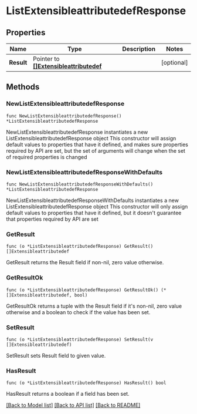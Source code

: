 # ListExtensibleattributedefResponse

## Properties

Name | Type | Description | Notes
------------ | ------------- | ------------- | -------------
**Result** | Pointer to [**[]Extensibleattributedef**](Extensibleattributedef.md) |  | [optional] 

## Methods

### NewListExtensibleattributedefResponse

`func NewListExtensibleattributedefResponse() *ListExtensibleattributedefResponse`

NewListExtensibleattributedefResponse instantiates a new ListExtensibleattributedefResponse object
This constructor will assign default values to properties that have it defined,
and makes sure properties required by API are set, but the set of arguments
will change when the set of required properties is changed

### NewListExtensibleattributedefResponseWithDefaults

`func NewListExtensibleattributedefResponseWithDefaults() *ListExtensibleattributedefResponse`

NewListExtensibleattributedefResponseWithDefaults instantiates a new ListExtensibleattributedefResponse object
This constructor will only assign default values to properties that have it defined,
but it doesn't guarantee that properties required by API are set

### GetResult

`func (o *ListExtensibleattributedefResponse) GetResult() []Extensibleattributedef`

GetResult returns the Result field if non-nil, zero value otherwise.

### GetResultOk

`func (o *ListExtensibleattributedefResponse) GetResultOk() (*[]Extensibleattributedef, bool)`

GetResultOk returns a tuple with the Result field if it's non-nil, zero value otherwise
and a boolean to check if the value has been set.

### SetResult

`func (o *ListExtensibleattributedefResponse) SetResult(v []Extensibleattributedef)`

SetResult sets Result field to given value.

### HasResult

`func (o *ListExtensibleattributedefResponse) HasResult() bool`

HasResult returns a boolean if a field has been set.


[[Back to Model list]](../README.md#documentation-for-models) [[Back to API list]](../README.md#documentation-for-api-endpoints) [[Back to README]](../README.md)



